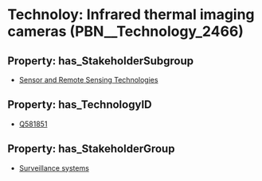 # Technoloy: __Infrared thermal imaging cameras__ (PBN__Technology_2466)

## Property: has_StakeholderSubgroup

* [Sensor and Remote Sensing Technologies](PBN__TechSubgroup_153)

## Property: has_TechnologyID

* [Q581851](Q581851)

## Property: has_StakeholderGroup

* [Surveillance systems](PBN__TechGroup_6)


